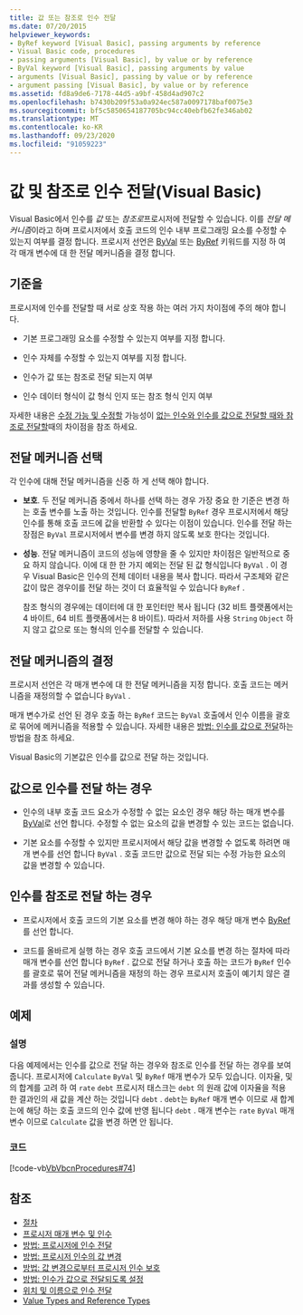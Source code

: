 ```yaml
---
title: 값 또는 참조로 인수 전달
ms.date: 07/20/2015
helpviewer_keywords:
- ByRef keyword [Visual Basic], passing arguments by reference
- Visual Basic code, procedures
- passing arguments [Visual Basic], by value or by reference
- ByVal keyword [Visual Basic], passing arguments by value
- arguments [Visual Basic], passing by value or by reference
- argument passing [Visual Basic], by value or by reference
ms.assetid: fd8a9de6-7178-44d5-a9bf-458d4ad907c2
ms.openlocfilehash: b7430b209f53a0a924ec587a0097178baf0075e3
ms.sourcegitcommit: bf5c5850654187705bc94cc40ebfb62fe346ab02
ms.translationtype: MT
ms.contentlocale: ko-KR
ms.lasthandoff: 09/23/2020
ms.locfileid: "91059223"
---
```

# <a name="passing-arguments-by-value-and-by-reference-visual-basic"></a>값 및 참조로 인수 전달(Visual Basic)

Visual Basic에서 인수를 *값* 또는 *참조로*프로시저에 전달할 수 있습니다. 이를 *전달 메커니즘*이라고 하며 프로시저에서 호출 코드의 인수 내부 프로그래밍 요소를 수정할 수 있는지 여부를 결정 합니다. 프로시저 선언은 [ByVal](../../../language-reference/modifiers/byval.md) 또는 [ByRef](../../../language-reference/modifiers/byref.md) 키워드를 지정 하 여 각 매개 변수에 대 한 전달 메커니즘을 결정 합니다.  
  
## <a name="distinctions"></a>기준을  

 프로시저에 인수를 전달할 때 서로 상호 작용 하는 여러 가지 차이점에 주의 해야 합니다.  
  
- 기본 프로그래밍 요소를 수정할 수 있는지 여부를 지정 합니다.  
  
- 인수 자체를 수정할 수 있는지 여부를 지정 합니다.  
  
- 인수가 값 또는 참조로 전달 되는지 여부  
  
- 인수 데이터 형식이 값 형식 인지 또는 참조 형식 인지 여부  
  
 자세한 내용은 [수정 가능 및 수정할](./differences-between-modifiable-and-nonmodifiable-arguments.md) 가능성이 [없는 인수와 인수를 값으로 전달할 때와 참조로 전달할](./differences-between-passing-an-argument-by-value-and-by-reference.md)때의 차이점을 참조 하세요.  
  
## <a name="choice-of-passing-mechanism"></a>전달 메커니즘 선택  

 각 인수에 대해 전달 메커니즘을 신중 하 게 선택 해야 합니다.  
  
- **보호**. 두 전달 메커니즘 중에서 하나를 선택 하는 경우 가장 중요 한 기준은 변경 하는 호출 변수를 노출 하는 것입니다. 인수를 전달할 `ByRef` 경우 프로시저에서 해당 인수를 통해 호출 코드에 값을 반환할 수 있다는 이점이 있습니다. 인수를 전달 하는 장점은 `ByVal` 프로시저에서 변수를 변경 하지 않도록 보호 한다는 것입니다.  
  
- **성능**. 전달 메커니즘이 코드의 성능에 영향을 줄 수 있지만 차이점은 일반적으로 중요 하지 않습니다. 이에 대 한 한 가지 예외는 전달 된 값 형식입니다 `ByVal` . 이 경우 Visual Basic은 인수의 전체 데이터 내용을 복사 합니다. 따라서 구조체와 같은 값이 많은 경우이를 전달 하는 것이 더 효율적일 수 있습니다 `ByRef` .  
  
     참조 형식의 경우에는 데이터에 대 한 포인터만 복사 됩니다 (32 비트 플랫폼에서는 4 바이트, 64 비트 플랫폼에서는 8 바이트). 따라서 저하를 사용 `String` `Object` 하지 않고 값으로 또는 형식의 인수를 전달할 수 있습니다.  
  
## <a name="determination-of-the-passing-mechanism"></a>전달 메커니즘의 결정  

 프로시저 선언은 각 매개 변수에 대 한 전달 메커니즘을 지정 합니다. 호출 코드는 메커니즘을 재정의할 수 없습니다 `ByVal` .  
  
 매개 변수가로 선언 된 경우 호출 하는 `ByRef` 코드는 `ByVal` 호출에서 인수 이름을 괄호로 묶어에 메커니즘을 적용할 수 있습니다. 자세한 내용은 [방법: 인수를 값으로 전달](./how-to-force-an-argument-to-be-passed-by-value.md)하는 방법을 참조 하세요.  
  
 Visual Basic의 기본값은 인수를 값으로 전달 하는 것입니다.  
  
## <a name="when-to-pass-an-argument-by-value"></a>값으로 인수를 전달 하는 경우  
  
- 인수의 내부 호출 코드 요소가 수정할 수 없는 요소인 경우 해당 하는 매개 변수를 [ByVal](../../../language-reference/modifiers/byval.md)로 선언 합니다. 수정할 수 없는 요소의 값을 변경할 수 있는 코드는 없습니다.  
  
- 기본 요소를 수정할 수 있지만 프로시저에서 해당 값을 변경할 수 없도록 하려면 매개 변수를 선언 합니다 `ByVal` . 호출 코드만 값으로 전달 되는 수정 가능한 요소의 값을 변경할 수 있습니다.  
  
## <a name="when-to-pass-an-argument-by-reference"></a>인수를 참조로 전달 하는 경우  
  
- 프로시저에서 호출 코드의 기본 요소를 변경 해야 하는 경우 해당 매개 변수 [ByRef](../../../language-reference/modifiers/byref.md)를 선언 합니다.  
  
- 코드를 올바르게 실행 하는 경우 호출 코드에서 기본 요소를 변경 하는 절차에 따라 매개 변수를 선언 합니다 `ByRef` . 값으로 전달 하거나 호출 하는 코드가 `ByRef` 인수를 괄호로 묶어 전달 메커니즘을 재정의 하는 경우 프로시저 호출이 예기치 않은 결과를 생성할 수 있습니다.  
  
## <a name="example"></a>예제  
  
### <a name="description"></a>설명  

 다음 예제에서는 인수를 값으로 전달 하는 경우와 참조로 인수를 전달 하는 경우를 보여 줍니다. 프로시저에 `Calculate` `ByVal` 및 `ByRef` 매개 변수가 모두 있습니다. 이자율, 및의 합계를 고려 하 여 `rate` `debt` 프로시저 태스크는 `debt` 의 원래 값에 이자율을 적용 한 결과인의 새 값을 계산 하는 것입니다 `debt` . `debt`는 `ByRef` 매개 변수 이므로 새 합계는에 해당 하는 호출 코드의 인수 값에 반영 됩니다 `debt` . 매개 변수는 `rate` `ByVal` 매개 변수 이므로 `Calculate` 값을 변경 하면 안 됩니다.  
  
### <a name="code"></a>코드  

 [!code-vb[VbVbcnProcedures#74](~/samples/snippets/visualbasic/VS_Snippets_VBCSharp/VbVbcnProcedures/VB/Class2.vb#74)]  
  
## <a name="see-also"></a>참조

- [절차](./index.md)
- [프로시저 매개 변수 및 인수](./procedure-parameters-and-arguments.md)
- [방법: 프로시저에 인수 전달](./how-to-pass-arguments-to-a-procedure.md)
- [방법: 프로시저 인수의 값 변경](./how-to-change-the-value-of-a-procedure-argument.md)
- [방법: 값 변경으로부터 프로시저 인수 보호](./how-to-protect-a-procedure-argument-against-value-changes.md)
- [방법: 인수가 값으로 전달되도록 설정](./how-to-force-an-argument-to-be-passed-by-value.md)
- [위치 및 이름으로 인수 전달](./passing-arguments-by-position-and-by-name.md)
- [Value Types and Reference Types](../data-types/value-types-and-reference-types.md)
